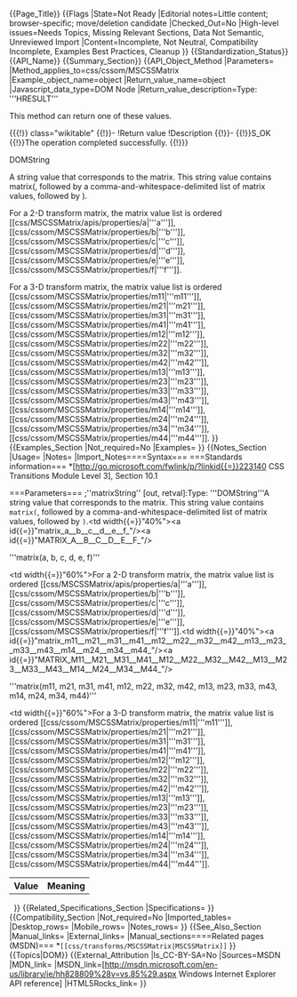 {{Page_Title}}
{{Flags
|State=Not Ready
|Editorial notes=Little content; browser-specific; move/deletion candidate
|Checked_Out=No
|High-level issues=Needs Topics, Missing Relevant Sections, Data Not Semantic, Unreviewed Import
|Content=Incomplete, Not Neutral, Compatibility Incomplete, Examples Best Practices, Cleanup
}}
{{Standardization_Status}}
{{API_Name}}
{{Summary_Section}}
{{API_Object_Method
|Parameters=
|Method_applies_to=css/cssom/MSCSSMatrix
|Example_object_name=object
|Return_value_name=object
|Javascript_data_type=DOM Node
|Return_value_description=Type: '''HRESULT'''

This method can return one of these values.

{{{!}} class="wikitable"
{{!}}-
!Return value
!Description
{{!}}-
{{!}}S_OK
{{!}}The operation completed successfully.
{{!}}}
 

DOMString

A string value that corresponds to the matrix. This string value contains matrix(, followed by a comma-and-whitespace-delimited list of matrix values, followed by ).

For a 2-D transform matrix, the matrix value list is ordered [[css/MSCSSMatrix/apis/properties/a|'''a''']], [[css/cssom/MSCSSMatrix/properties/b|'''b''']], [[css/cssom/MSCSSMatrix/properties/c|'''c''']], [[css/cssom/MSCSSMatrix/properties/d|'''d''']], [[css/cssom/MSCSSMatrix/properties/e|'''e''']], [[css/cssom/MSCSSMatrix/properties/f|'''f''']].

For a 3-D transform matrix, the matrix value list is ordered [[css/cssom/MSCSSMatrix/properties/m11|'''m11''']], [[css/cssom/MSCSSMatrix/properties/m21|'''m21''']], [[css/cssom/MSCSSMatrix/properties/m31|'''m31''']], [[css/cssom/MSCSSMatrix/properties/m41|'''m41''']], [[css/cssom/MSCSSMatrix/properties/m12|'''m12''']], [[css/cssom/MSCSSMatrix/properties/m22|'''m22''']], [[css/cssom/MSCSSMatrix/properties/m32|'''m32''']], [[css/cssom/MSCSSMatrix/properties/m42|'''m42''']], [[css/cssom/MSCSSMatrix/properties/m13|'''m13''']], [[css/cssom/MSCSSMatrix/properties/m23|'''m23''']], [[css/cssom/MSCSSMatrix/properties/m33|'''m33''']], [[css/cssom/MSCSSMatrix/properties/m43|'''m43''']], [[css/cssom/MSCSSMatrix/properties/m14|'''m14''']], [[css/cssom/MSCSSMatrix/properties/m24|'''m24''']], [[css/cssom/MSCSSMatrix/properties/m34|'''m34''']], [[css/cssom/MSCSSMatrix/properties/m44|'''m44''']].
}}
{{Examples_Section
|Not_required=No
|Examples=
}}
{{Notes_Section
|Usage=
|Notes=
|Import_Notes====Syntax===
===Standards information===
*[http://go.microsoft.com/fwlink/p/?linkid{{=}}223140 CSS Transitions Module Level 3], Section 10.1


===Parameters===
;''matrixString'' [out, retval]:Type: '''DOMString'''A string value that corresponds to the matrix. This string value contains <code>matrix(</code>, followed by a comma-and-whitespace-delimited list of matrix values, followed by <code>)</code>.<table><tr><th>Value</th><th>Meaning</th></tr><tr><td width{{=}}"40%"><a id{{=}}"matrix_a__b__c__d__e__f_"/><a id{{=}}"MATRIX_A__B__C__D__E__F_"/><dl><dt>'''matrix(a, b, c, d, e, f)'''</dt></dl></td><td width{{=}}"60%">For a 2-D transform matrix, the matrix value list is ordered [[css/MSCSSMatrix/apis/properties/a|'''a''']], [[css/cssom/MSCSSMatrix/properties/b|'''b''']], [[css/cssom/MSCSSMatrix/properties/c|'''c''']], [[css/cssom/MSCSSMatrix/properties/d|'''d''']], [[css/cssom/MSCSSMatrix/properties/e|'''e''']], [[css/cssom/MSCSSMatrix/properties/f|'''f''']].</td></tr><tr><td width{{=}}"40%"><a id{{=}}"matrix_m11__m21__m31__m41__m12__m22__m32__m42__m13__m23__m33__m43__m14__m24__m34__m44_"/><a id{{=}}"MATRIX_M11__M21__M31__M41__M12__M22__M32__M42__M13__M23__M33__M43__M14__M24__M34__M44_"/><dl><dt>'''matrix(m11, m21, m31, m41, m12, m22, m32, m42, m13, m23, m33, m43, m14, m24, m34, m44)'''</dt></dl></td><td width{{=}}"60%">For a 3-D transform matrix, the matrix value list is ordered [[css/cssom/MSCSSMatrix/properties/m11|'''m11''']], [[css/cssom/MSCSSMatrix/properties/m21|'''m21''']], [[css/cssom/MSCSSMatrix/properties/m31|'''m31''']], [[css/cssom/MSCSSMatrix/properties/m41|'''m41''']], [[css/cssom/MSCSSMatrix/properties/m12|'''m12''']], [[css/cssom/MSCSSMatrix/properties/m22|'''m22''']], [[css/cssom/MSCSSMatrix/properties/m32|'''m32''']], [[css/cssom/MSCSSMatrix/properties/m42|'''m42''']], [[css/cssom/MSCSSMatrix/properties/m13|'''m13''']], [[css/cssom/MSCSSMatrix/properties/m23|'''m23''']], [[css/cssom/MSCSSMatrix/properties/m33|'''m33''']], [[css/cssom/MSCSSMatrix/properties/m43|'''m43''']], [[css/cssom/MSCSSMatrix/properties/m14|'''m14''']], [[css/cssom/MSCSSMatrix/properties/m24|'''m24''']], [[css/cssom/MSCSSMatrix/properties/m34|'''m34''']], [[css/cssom/MSCSSMatrix/properties/m44|'''m44''']].</td></tr></table> 
}}
{{Related_Specifications_Section
|Specifications=
}}
{{Compatibility_Section
|Not_required=No
|Imported_tables=
|Desktop_rows=
|Mobile_rows=
|Notes_rows=
}}
{{See_Also_Section
|Manual_links=
|External_links=
|Manual_sections====Related pages (MSDN)===
*<code>[[css/transforms/MSCSSMatrix|MSCSSMatrix]]</code>
}}
{{Topics|DOM}}
{{External_Attribution
|Is_CC-BY-SA=No
|Sources=MSDN
|MDN_link=
|MSDN_link=[http://msdn.microsoft.com/en-us/library/ie/hh828809%28v=vs.85%29.aspx Windows Internet Explorer API reference]
|HTML5Rocks_link=
}}